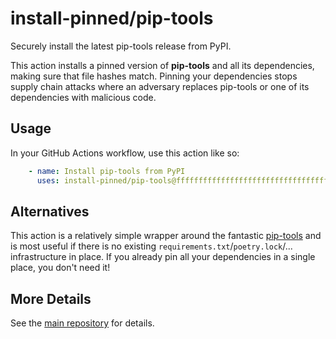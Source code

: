 

# install-pinned/pip-tools

Securely install the latest pip-tools release from PyPI.

This action installs a pinned version of **pip-tools** and all its dependencies,
making sure that file hashes match. 
Pinning your dependencies stops supply chain attacks where an adversary replaces pip-tools or one of its dependencies with malicious code.

## Usage

In your GitHub Actions workflow, use this action like so:

```yaml
    - name: Install pip-tools from PyPI
      uses: install-pinned/pip-tools@ffffffffffffffffffffffffffffffffffffffff
```

## Alternatives

This action is a relatively simple wrapper around the fantastic [pip-tools](https://pip-tools.rtfd.io)
and is most useful if there is no existing `requirements.txt`/`poetry.lock`/... infrastructure in place.
If you already pin all your dependencies in a single place, you don't need it!

## More Details

See the [main repository](https://github.com/install-pinned/overview) for details.

